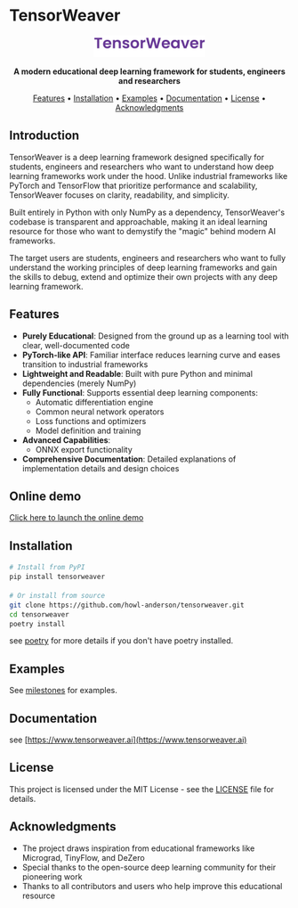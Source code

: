 # TensorWeaver

<p align="center">
  <img src="docs/assets/logo.png" alt="TensorWeaver Logo" width="200"/>
</p>

<p align="center">
  <strong>A modern educational deep learning framework for students, engineers and researchers</strong>
</p>

<p align="center">
  <a href="#features">Features</a> •
  <a href="#installation">Installation</a> •
  <a href="#examples">Examples</a> •
  <a href="#documentation">Documentation</a> •
  <a href="#license">License</a> •
  <a href="#acknowledgments">Acknowledgments</a>
</p>

## Introduction

TensorWeaver is a deep learning framework designed specifically for students, engineers and researchers who want to understand how deep learning frameworks work under the hood. Unlike industrial frameworks like PyTorch and TensorFlow that prioritize performance and scalability, TensorWeaver focuses on clarity, readability, and simplicity.

Built entirely in Python with only NumPy as a dependency, TensorWeaver's codebase is transparent and approachable, making it an ideal learning resource for those who want to demystify the "magic" behind modern AI frameworks.

The target users are students, engineers and researchers who want to fully understand the working principles of deep learning frameworks and gain the skills to debug, extend and optimize their own projects with any deep learning framework.

## Features

- **Purely Educational**: Designed from the ground up as a learning tool with clear, well-documented code
- **PyTorch-like API**: Familiar interface reduces learning curve and eases transition to industrial frameworks
- **Lightweight and Readable**: Built with pure Python and minimal dependencies (merely NumPy)
- **Fully Functional**: Supports essential deep learning components:
  - Automatic differentiation engine
  - Common neural network operators
  - Loss functions and optimizers
  - Model definition and training
- **Advanced Capabilities**:
  - ONNX export functionality
- **Comprehensive Documentation**: Detailed explanations of implementation details and design choices

## Online demo

<a href="https://mybinder.org/v2/gh/howl-anderson/tensorweaver/HEAD?urlpath=%2Fdoc%2Ftree%2Fmilestones%2F01_linear_regression%2Fdemo.ipynb" target="_blank">Click here to launch the online demo</a>

## Installation

```bash
# Install from PyPI
pip install tensorweaver

# Or install from source
git clone https://github.com/howl-anderson/tensorweaver.git
cd tensorweaver
poetry install
```

see [poetry](https://python-poetry.org/docs/#installation) for more details if you don't have poetry installed.

## Examples

See [milestones](milestones/) for examples.


## Documentation

see [https://www.tensorweaver.ai](https://www.tensorweaver.ai)

## License

This project is licensed under the MIT License - see the [LICENSE](LICENSE) file for details.

## Acknowledgments

- The project draws inspiration from educational frameworks like Micrograd, TinyFlow, and DeZero
- Special thanks to the open-source deep learning community for their pioneering work
- Thanks to all contributors and users who help improve this educational resource
